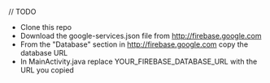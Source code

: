 // TODO


- Clone this repo
- Download the google-services.json file from http://firebase.google.com
- From the "Database" section in http://firebase.google.com copy the database URL
- In MainActivity.java replace YOUR_FIREBASE_DATABASE_URL with the URL you copied